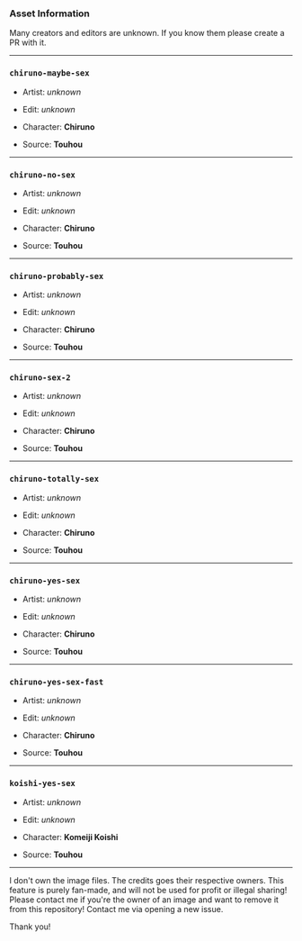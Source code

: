 ### Asset Information

Many creators and editors are unknown. If you know them please create a PR with it.

---

### `chiruno-maybe-sex`

- Artist: *unknown*
- Edit: *unknown*


- Character: **Chiruno**
- Source: **Touhou**

---

### `chiruno-no-sex`

- Artist: *unknown*
- Edit: *unknown*


- Character: **Chiruno**
- Source: **Touhou**

---

### `chiruno-probably-sex`

- Artist: *unknown*
- Edit: *unknown*


- Character: **Chiruno**
- Source: **Touhou**

---

### `chiruno-sex-2`

- Artist: *unknown*
- Edit: *unknown*


- Character: **Chiruno**
- Source: **Touhou**

---

### `chiruno-totally-sex`

- Artist: *unknown*
- Edit: *unknown*


- Character: **Chiruno**
- Source: **Touhou**

---

### `chiruno-yes-sex`

- Artist: *unknown*
- Edit: *unknown*


- Character: **Chiruno**
- Source: **Touhou**

---

### `chiruno-yes-sex-fast`

- Artist: *unknown*
- Edit: *unknown*


- Character: **Chiruno**
- Source: **Touhou**

---

### `koishi-yes-sex`

- Artist: *unknown*
- Edit: *unknown*


- Character: **Komeiji Koishi**
- Source: **Touhou**

---

I don't own the image files. The credits goes their respective owners.
This feature is purely fan-made, and will not be used for profit or illegal sharing!
Please contact me if you're the owner of an image and want to remove it from this repository!
Contact me via opening a new issue.

Thank you!
